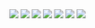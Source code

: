 <img src= './assets/img/s1'>

<img src= './assets/img/s2'>

<img src= './assets/img/s3'>

<img src= './assets/img/s4'>

<img src= './assets/img/s5'>

<img src= './assets/img/s6'>

<img src= './assets/img/s7'>


